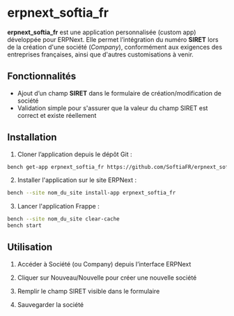 # erpnext_softia_fr

**erpnext_softia_fr** est une application personnalisée (custom app) développée pour ERPNext. Elle permet l’intégration du numéro **SIRET** lors de la création d'une société (*Company*), conformément aux exigences des entreprises françaises, ainsi que d'autres customisations à venir.

## Fonctionnalités

- Ajout d’un champ **SIRET** dans le formulaire de création/modification de société
- Validation simple pour s'assurer que la valeur du champ SIRET est correct et existe réellement

## Installation

1. Cloner l’application depuis le dépôt Git :

```bash
bench get-app erpnext_softia_fr https://github.com/SoftiaFR/erpnext_softia_fr.git

```
2. Installer l'application sur le site ERPNext : 

```bash
bench --site nom_du_site install-app erpnext_softia_fr

```
3. Lancer l'application Frappe :

```bash
bench --site nom_du_site clear-cache
bench start

```
## Utilisation

1. Accéder à Société (ou Company) depuis l’interface ERPNext

2. Cliquer sur Nouveau/Nouvelle pour créer une nouvelle société

3. Remplir le champ SIRET visible dans le formulaire

4. Sauvegarder la société